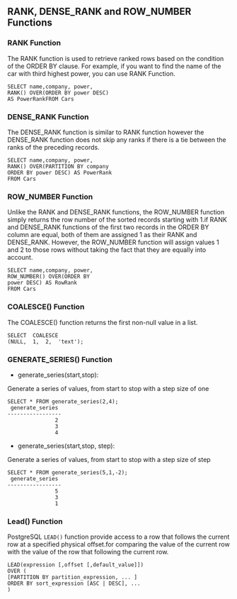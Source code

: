 ﻿## RANK, DENSE_RANK and ROW_NUMBER Functions

### RANK Function

The RANK function is used to retrieve ranked rows based on the condition of the ORDER BY clause. 
For example, if you want to find the name of the car with third highest power, you can use RANK Function.

    SELECT name,company, power,
    RANK() OVER(ORDER BY power DESC)
    AS PowerRankFROM Cars
### DENSE_RANK Function

The DENSE_RANK function is similar to RANK function however the DENSE_RANK function does not skip any ranks if there is a tie between the ranks of the preceding records.

    SELECT name,company, power,
    RANK() OVER(PARTITION BY company 
    ORDER BY power DESC) AS PowerRank
    FROM Cars
### ROW_NUMBER Function
Unlike the RANK and DENSE_RANK functions, the ROW_NUMBER function simply returns the row number of the sorted records starting with 1.if RANK and DENSE_RANK functions of the first two records in the ORDER BY column are equal, both of them are assigned 1 as their RANK and DENSE_RANK. However, the ROW_NUMBER function will assign values 1 and 2 to those rows without taking the fact that they are equally into account.

    SELECT name,company, power,
    ROW_NUMBER() OVER(ORDER BY
    power DESC) AS RowRank
    FROM Cars

### COALESCE() Function

The COALESCE() function returns the first non-null value in a list.
>
	SELECT  COALESCE
	(NULL,  1,  2,  'text');

### GENERATE_SERIES() Function

 - generate_series(start,stop):

Generate a series of values, from  start  to  stop  with a step size of one
>
	SELECT * FROM generate_series(2,4);
	 generate_series
	-----------------
	               2
	               3
	               4

 - generate_series(start,stop, step):

Generate a series of values, from start to stop with a step size of step
>
	SELECT * FROM generate_series(5,1,-2);
	 generate_series
	-----------------
	               5
	               3
	               1

### Lead() Function
PostgreSQL `LEAD()` function provide access to a row that follows the current row at a specified physical offset.for comparing the value of the current row with the value of the row that following the current row.

>
	LEAD(expression [,offset [,default_value]]) 
	OVER (
	[PARTITION BY partition_expression, ... ]
	ORDER BY sort_expression [ASC | DESC], ...
	)




